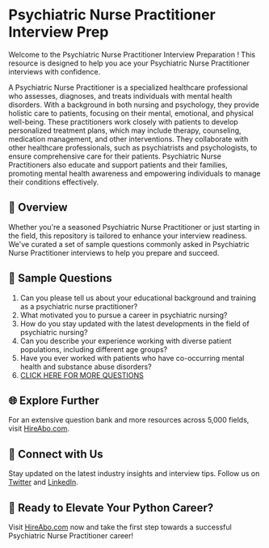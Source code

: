# Psychiatric Nurse Practitioner Interview Prep

Welcome to the Psychiatric Nurse Practitioner Interview Preparation ! This resource is designed to help you ace your Psychiatric Nurse Practitioner interviews with confidence.

A Psychiatric Nurse Practitioner is a specialized healthcare professional who assesses, diagnoses, and treats individuals with mental health disorders. With a background in both nursing and psychology, they provide holistic care to patients, focusing on their mental, emotional, and physical well-being. These practitioners work closely with patients to develop personalized treatment plans, which may include therapy, counseling, medication management, and other interventions. They collaborate with other healthcare professionals, such as psychiatrists and psychologists, to ensure comprehensive care for their patients. Psychiatric Nurse Practitioners also educate and support patients and their families, promoting mental health awareness and empowering individuals to manage their conditions effectively.

## 🚀 Overview

Whether you're a seasoned Psychiatric Nurse Practitioner or just starting in the field, this repository is tailored to enhance your interview readiness. We've curated a set of sample questions commonly asked in Psychiatric Nurse Practitioner interviews to help you prepare and succeed.

## 📝 Sample Questions

1. Can you please tell us about your educational background and training as a psychiatric nurse practitioner?
2. What motivated you to pursue a career in psychiatric nursing?
3. How do you stay updated with the latest developments in the field of psychiatric nursing?
4. Can you describe your experience working with diverse patient populations, including different age groups?
5. Have you ever worked with patients who have co-occurring mental health and substance abuse disorders?
6. [CLICK HERE FOR MORE QUESTIONS](https://hireabo.com/job/7_0_24/Psychiatric%20Nurse%20Practitioner)

## 🌐 Explore Further

For an extensive question bank and more resources across 5,000 fields, visit [HireAbo.com](https://www.hireabo.com).

## 📱 Connect with Us

Stay updated on the latest industry insights and interview tips. Follow us on [Twitter](https://twitter.com/hireabo) and [LinkedIn](https://www.linkedin.com/in/hire-abo-3609972a8/).

## 🚀 Ready to Elevate Your Python Career?

Visit [HireAbo.com](https://www.hireabo.com) now and take the first step towards a successful Psychiatric Nurse Practitioner career!